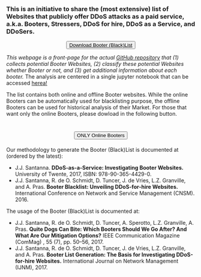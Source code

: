 ### This is an initiative to share the (most extensive) list of Websites that publicly offer DDoS attacks as a paid service, a.k.a. **Booters**, Stressers, DDoS for hire, DDoS as a Service, and DDoSers. 

 <a href="https://github.com/jjsantanna/booters_ecosystem_analysis/blob/master/booters_ecosystem_analysis.ipynb" target="_blank">
 <input type="button" value="Download Booter (Black)List" href="https://google.com" style="display: block; margin: 0 auto;"> 
 </a>

*This webpage is a front-page for the actual [GitHub repository](https://github.com/jjsantanna/booters_ecosystem_analysis) that (1) collects potential Booter Websites, (2) classify these potential Websites whether Booter or not, and (3) get additional information about each booter.* The analysis are centered in a single jupyter notebook that can be accessed <a href="https://github.com/jjsantanna/booters_ecosystem_analysis/blob/master/booters_ecosystem_analysis.ipynb" target="_blank">herea!</a>


The list contains both online and offline Booter websites. While the online Booters can be automatically used for blacklisting purpose, the offline Booters can be used for historical analysis of their Market. For those that want only the online Booters, please dowload in the following button.

<h1> <input type="button" value="ONLY Online Booters" href="https://google.com" style="display: block; margin: 0 auto;"> </h1>

Our methodology to generate the Booter (Black)List is documented at (ordered by the latest):
- J.J. Santanna. **DDoS-as-a-Service: Investigating Booter Websites.** University of Twente, 2017, ISBN: 978-90-365-4429-0.
- J.J. Santanna, R. de O. Schmidt, D. Tuncer, J. de Vries, L.Z. Granville, and A. Pras. **Booter Blacklist: Unveiling DDoS-for-hire Websites.** International Conference on Network and Service Management (CNSM). 2016.

The usage of the Booter (Black)List is documented at:
- J.J. Santanna, R. de O. Schmidt, D. Tuncer, A. Sperotto, L.Z. Granville, A. Pras. **Quite Dogs Can Bite: Which Booters Should We Go After? And What Are Our Mitigation Options?** IEEE Communication Magazine (ComMag) , 55 (7), pp. 50–56, 2017.
- J.J. Santanna, R. de O. Schmidt, D. Tuncer, J. de Vries, L.Z. Granville, and A. Pras. **Booter List Generation: The Basis for Investigating DDoS-for-hire Websites.** International Journal on Network Management (IJNM), 2017.

